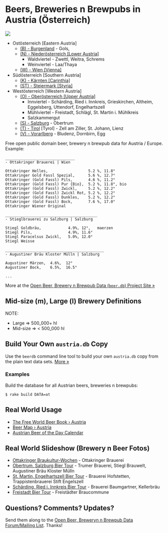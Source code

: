 # Beers, Breweries n Brewpubs in Austria (Österreich)

![](../images/maps/at.png)

- Ostösterreich [Eastern Austria]
    - [(B) - Burgenland](1--b-burgenland--eastern) - Gols, 
    - [(N) - Niederösterreich [Lower Austria]](1--n-niederoesterreich--eastern)
        - Waldviertel  - Zwettl, Weitra, Schrems
        - Weinviertel  - Laa/Thaya
    - [(W) - Wien [Vienna]](1--w-wien--eastern)
- Südösterreich [Southern Austria]
    - [(K) - Kärnten [Carinthia]](2--k-kaernten--southern)
    - [(ST) - Steiermark [Styria]](2--st-steiermark--southern)
- Westösterreich [Western Austria]
    - [(O) - Oberösterreich [Upper Austria]](3--o-oberoesterreich--western)
        - Innviertel  - Schärding, Ried i. Innkreis, Grieskirchen, Altheim, Eggelsberg, Uttendorf, Engelhartszell
        - Mühlviertel  - Freistadt, Schlägl, St. Martin i. Mühlkreis
        - Salzkammergut
    - [(S) - Salzburg](3--s-salzburg--western)  - Obertrum
    - [(T) - Tirol](3--t-tirol--western) [Tyrol] - Zell am Ziller, St. Johann, Lienz
    - [(V) - Vorarlberg](3--v-vorarlberg--western) -  Bludenz, Dornbirn, Egg


Free open public domain beer, brewery n brewpub data for Austria / Europe. Example:

~~~
_______________________________
- Ottakringer Brauerei | Wien

Ottakringer Helles,                  5.2 %, 11.8°
Ottakringer Gold Fassl Spezial,      5.6 %, 12.7°
Ottakringer (Gold Fassl) Pils,       4.6 %, 11.2°
Ottakringer (Gold Fassl) Pur {Bio},  5.2 %, 11.8°, bio
Ottakringer (Gold Fassl) Zwickl,     5.2 %, 12.2°
Ottakringer (Gold Fassl) Zwickl Rot, 5.2 %, 12.2°
Ottakringer (Gold Fassl) Dunkles,    5.2 %, 12.2°
Ottakringer (Gold Fassl) Bock,       7.6 %, 17.0°
Ottakringer Wiener Original

_________________________________________
- Stieglbrauerei zu Salzburg | Salzburg

Stiegl Goldbräu,            4.9%, 12°,   maerzen
Stiegl Pils,                4.9%, 11.6°
Stiegl Paracelsus Zwickl,   5.0%, 12.0°
Stiegl Weisse

____________________________________________
- Augustiner Bräu Kloster Mülln | Salzburg

Augustiner Märzen,  4.6%,  12°
Augustiner Bock,    6.5%,  16.5°

...
~~~

More at the [Open Beer, Brewery n Brewpub Data (`beer.db`) Project Site »](http://openbeer.github.io)



## Mid-size (m), Large (l) Brewery Definitions

NOTE:

- Large     => 500_000+ hl
- Mid-size  => < 500_000 hl



## Build Your Own `austria.db` Copy

Use the `beerdb` command line tool to build your own `austria.db` copy
from the plain text data sets. [More »](https://github.com/openbeer/build)

### Examples

Build the database for all Austrian beers, breweries n brewpubs:

    $ rake build DATA=at



## Real World Usage

- [The Free World Beer Book › Austria](http://openbeer.github.io/book/at.html)
- [Beer Map › Austria](http://openbeer.github.io/maps/at)
- [Austrian Beer of the Day Calendar](http://at365.herokuapp.com)


## Real World Slideshow (Brewery n Beer Fotos)

- [Ottakringer Braukultur-Wochen](https://plus.google.com/photos/100841117019192894371/albums/6038058312732921473) - Ottakringer Brauerei
- [Obertrum, Salzburg Bier Tour](https://plus.google.com/photos/100841117019192894371/albums/6032865116125803521) - Trumer Brauerei, Stiegl Brauwelt, Augustiner Bräu Kloster Mülln
- [St. Martin, Engelhartszell Bier Tour](https://plus.google.com/photos/100841117019192894371/albums/6031387769471953793) - Brauerei Hofstetten, Trappistenbrauerei Stift Engelszell
- [Schärding, Ried i. Innkreis Bier Tour](https://plus.google.com/photos/100841117019192894371/albums/6032848287196199553) - Brauerei Baumgartner, Kellerbräu 
- [Freistadt Bier Tour](https://plus.google.com/photos/100841117019192894371/albums/5920043800128524369) - Freistädter Braucommune


## Questions? Comments? Updates?

Send them along to the
[Open Beer, Breweryn n Brewpub Data Forum/Mailing List](http://groups.google.com/group/beerdb).
Thanks!
